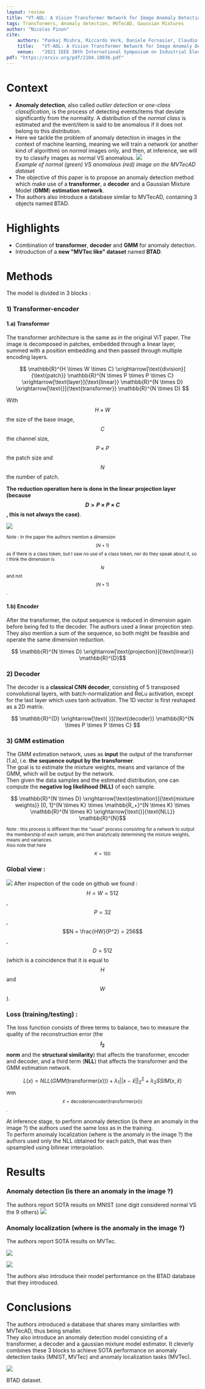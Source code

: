 ```yaml
---
layout: review
title: "VT-ADL: A Vision Transformer Network for Image Anomaly Detection and Localization"
tags: Transformers, Anomaly detection, MVTecAD, Gaussian Mixtures
author: "Nicolas Pinon"
cite:
    authors: "Pankaj Mishra, Riccardo Verk, Daniele Fornasier, Claudio Piciarelli, Gian Luca Foresti"
    title:   "VT-ADL: A Vision Transformer Network for Image Anomaly Detection and Localization"
    venue:   "2021 IEEE 30th International Symposium on Industrial Electronics (ISIE)"
pdf: "https://arxiv.org/pdf/2104.10036.pdf"
---
```



# Context

* **Anomaly detection**, also called *outlier detection* or *one-class classification*, is the process of detecting events/items that deviate significantly from the normality. A distribution of the *normal class* is estimated and the event/item is said to be anomalous if it does not belong to this distribution.
* Here we tackle the problem of anomaly detection in images in the context of machine learning, meaning we will train a network (or another kind of algorithm) on *normal* images only, and then, at inference, we will try to classify images as normal VS anomalous.
![](/collections//images/VT-ADL/mvtec_ad.jpg)  
*Example of normal (green) VS anomalous (red) image on the MVTecAD dataset*
* The objective of this paper is to propose an anomaly detection method which make use of a **transformer**, a **decoder** and a Gaussian Mixture Model (**GMM**) **estimation network**.
* The authors also introduce a database similar to MVTecAD, containing 3 objects named BTAD.


# Highlights

* Combination of **transformer**, **decoder** and **GMM** for anomaly detection.
* Introduction of a **new "MVTec like" dataset** named **BTAD**.


# Methods

The model is divided in 3 blocks :

### 1) Transformer-encoder
#### 1.a) Transformer

The transformer architecture is the same as in the original ViT paper. The image is decomposed in patches, embedded through a linear layer, summed with a position embedding and then passed through multiple encoding layers.

$$ \mathbb{R}^{H \times W \times C} \xrightarrow[\text{division}]{\text{patch}}  \mathbb{R}^{N \times P \times P \times C} \xrightarrow[\text{layer}]{\text{linear}} \mathbb{R}^{N \times D} \xrightarrow[\text{}]{\text{transformer}} \mathbb{R}^{N \times D} $$  

With $$H \times W$$ the size of the base image, $$C$$ the channel size, $$P \times P$$ the patch size and $$N$$ the number of patch.  

**The reduction operation here is done in the linear projection layer (because $$D > P \times P \times C$$, this is not always the case)**.

![](/collections/images/VT-ADL/fig2_short.jpg)


<sup> Note : In the paper the authors mention a dimension $$(N+1)$$ as if there is a class token, but I saw no use of a class token, nor do they speak about it, so I think the dimension is $$N$$ and not $$(N+1)$$. </sup>   

#### 1.b) Encoder

After the transformer, the output sequence is reduced in dimension again before being fed to the decoder. The authors used a linear projection step. They also mention a sum of the sequence, so both might be feasible and operate the same dimension reduction.

$$ \mathbb{R}^{N \times D} \xrightarrow[\text{projection}]{\text{linear}} \mathbb{R}^{D}$$

### 2) Decoder

The decoder is a **classical CNN decoder**, consisting of 5 transposed convolutional layers, with batch-normalization and ReLu activation, except for the last layer which uses tanh activation. The 1D vector is first reshaped as a 2D matrix.

$$ \mathbb{R}^{D} \xrightarrow[\text{ }]{\text{decoder}} \mathbb{R}^{N \times P \times P \times C} $$



### 3) GMM estimation 

The GMM estimation network, uses as **input** the output of the transformer (1.a), i.e. **the sequence output by the transformer**.  
The goal is to estimate the mixture weights, means and variance of the GMM, which will be output by the network.  
Then given the data samples and the estimated distribution, one can compute the **negative log likelihood (NLL)** of each sample.

$$ \mathbb{R}^{N \times D} \xrightarrow[\text{estimation}]{\text{mixture weights}} [0, 1]^{N \times K} \times \mathbb{R_+}^{N \times K} \times \mathbb{R}^{N \times K} \xrightarrow[\text{}]{\text{NLL}} \mathbb{R}^{N}$$

<sup> Note : this process is different than the "usual" process consisting for a network to output the membership of each sample, and then analytically determining the mixture weights, means and variances.  
Also note that here $$K = 150$$ </sup> 


### Global view :
![](/collections/images/VT-ADL/fig2.jpg)
After inspection of the code on github we found : $$H = W = 512$$, $$P = 32$$, $$N = \frac{HW}{P^2} = 256$$, $$D = 512$$ (which is a coincidence that it is equal to $$H$$ and $$W$$).

### Loss (training/testing) :

The loss function consists of three terms to balance, two to measure the quality of the reconstruction error (the **$$l_2$$ norm** and the **structural similarity**) that affects the transformer, encoder and decoder, and a third term (**NLL**) that affects the transformer and the GMM estimation network.  


$$ L(x) = NLL(GMM(\text{transformer}(x))) + \lambda_1 ||x - \hat{x}||_2^2 + \lambda_2 SSIM(x, \hat{x}) $$

<sup> With $$\hat{x} = \text{decoder(encoder(transformer(}x\text{)))}$$. </sup> 

At inference stage, to perform anomaly detection (is there an anomaly in the image ?) the authors used the same loss as in the training.  
To perform anomaly localization (where is the anomaly in the image ?) the authors used only the NLL obtained for each patch, that was then upsampled using bilinear interpolation.

# Results	

### Anomaly detection (is there an anomaly in the image ?)

The authors report SOTA results on MNIST (one digit considered normal VS the 9 others)
![](/collections/images/VT-ADL/tab2.jpg)

### Anomaly localization (where is the anomaly in the image ?)

The authors report SOTA results on MVTec.

![](/collections/images/VT-ADL/fig3.jpg)

![](/collections/images/VT-ADL/tab3.jpg)

The authors also introduce their model performance on the BTAD database that they introduced. 

# Conclusions

The authors introduced a database that shares many similarities with MVTecAD, thus being smaller.  
They also introduce an anomaly detection model consisting of a transformer, a decoder and a gaussian mixture model estimator. It cleverly combines these 3 blocks to achieve SOTA performance on anomaly detection tasks (MNIST, MVTec) and anomaly localization tasks (MVTec).

![](/collections/images/VT-ADL/fig1.jpg)

BTAD dataset.

